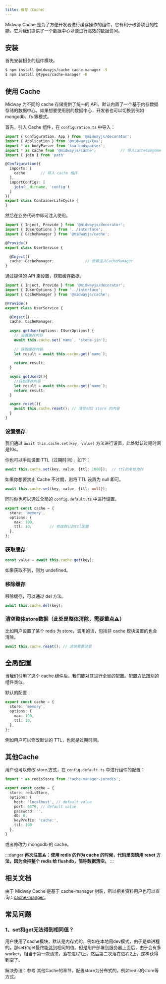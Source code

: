 ```yaml
---
title: 缓存（Cache）
---
```


  Midway Cache 是为了方便开发者进行缓存操作的组件，它有利于改善项目的性能。它为我们提供了一个数据中心以便进行高效的数据访问。


## 安装
首先安装相关的组件模块。
```bash
$ npm install @midwayjs/cache cache-manager -S
$ npm install @types/cache-manager -D 
```


## 使用 Cache


Midway 为不同的 cache 存储提供了统一的 API。默认内置了一个基于内存数据存储的数据中心。如果想要使用别的数据中心，开发者也可以切换到例如 mongodb、fs 等模式。


首先，引入 Cache 组件，在 `configuration.ts` 中导入：
```typescript
import { Configuration, App } from '@midwayjs/decorator';
import { Application } from '@midwayjs/koa';
import * as bodyParser from 'koa-bodyparser';
import * as cache from '@midwayjs/cache';			// 导入cacheComponent模块
import { join } from 'path'

@Configuration({
  imports: [
    cache		// 导入 cache 组件
  ],
  importConfigs: [
    join(__dirname, 'config')
  ]
})
export class ContainerLifeCycle {
}
```
然后在业务代码中即可注入使用。
```typescript
import { Inject, Provide } from '@midwayjs/decorator';
import { IUserOptions } from '../interface';
import { CacheManager } from '@midwayjs/cache';

@Provide()
export class UserService {

  @Inject()
  cache: CacheManager;     			// 依赖注入CacheManager
}
```
通过提供的 API 来设置，获取缓存数据。


```typescript
import { Inject, Provide } from '@midwayjs/decorator';
import { IUserOptions } from '../interface';
import { CacheManager } from '@midwayjs/cache';

@Provide()
export class UserService {

  @Inject()
  cache: CacheManager;
  
  async getUser(options: IUserOptions) {
    // 设置缓存内容
    await this.cache.set(`name`, 'stone-jin'); 
    
    // 获取缓存内容
    let result = await this.cache.get(`name`);
    
    return result;
  }

  async getUser2(){
    //获取缓存内容
    let result = await this.cache.get(`name`); 
    return result;
  }

  async reset(){
    await this.cache.reset(); // 清空对应 store 的内容
  }
}
```


### 设置缓存


我们通过 `await this.cache.set(key, value)` 方法进行设置，此处默认过期时间是10s。


你也可以手动设置 TTL（过期时间），如下：
```typescript
await this.cache.set(key, value, {ttl: 1000});	// ttl的单位为秒
```
如果你想要禁止 Cache 不过期，则将 TTL 设置为 null 即可。
```typescript
await this.cache.set(key, value, {ttl: null});
```
同时你也可以通过全局的 `config.default.ts` 中进行设置。
```typescript
export const cache = {
  store: 'memory',
  options: {
    max: 100,
    ttl: 10,		// 修改默认的ttl配置
  },
};
```
### 获取缓存
```typescript
const value = await this.cache.get(key);
```
如果获取不到，则为 undefined。


### 移除缓存


移除缓存，可以通过 del 方法。
```typescript
await this.cache.del(key);
```


### 清空整体store数据（此处是整体清除，需要重点⚠️）


比如用户设置了某个 redis 为 store，调用的话，包括非 cache 模块设置的也会清除。
```typescript
await this.cache.reset(); // 这块需要注意
```


## 全局配置


当我们引用了这个 cache 组件后，我们能对其进行全局的配置。配置方法跟别的组件类似。


默认的配置：
```typescript
export const cache = {
  store: 'memory',
  options: {
    max: 100,
    ttl: 10,
  },
};

```
例如用户可以修改默认的 TTL，也就是过期时间。


## 其他Cache


用户也可以修改  store 方式，在 `config.default.ts` 中进行组件的配置：
```typescript
import * as redisStore from 'cache-manager-ioredis';

export const cache = {
  store: redisStore,
  options: {
    host: 'localhost', // default value
    port: 6379, // default value
    password: '',
    db: 0,
    keyPrefix: 'cache:',
    ttl: 100
  },
}
```
或者修改为 mongodb 的 cache。


:::danger
**再次注意⚠️：使用 redis 的作为 cache 的时候，代码里面慎用 reset 方法，因为会把整个 redis 给 flushdb，简称数据清空。**
:::


## 相关文档


由于 Midway Cache 是基于 cache-manager 封装，所以相关资料用户也可以查询：[cache-manger](https://www.npmjs.com/package/cache-manager)。
​

## 常见问题
### 1、set和get无法得到相同值？
用户使用了cache模块，默认是内存式的，例如在本地用dev模式，由于是单进程的，那set和get最终能达到相同的值。但是用户部署到服务器上面后，由于会有多worker，相当于第一次请求，落在进程1上，然后第二次落在进程2上，这样获得到空了。
​

解决办法：参考 其他Cache的章节，配置store为分布式的，例如redis的store等方式。